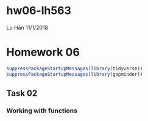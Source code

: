 hw06-lh563
================
Lu Han
11/1/2018

Homework 06
===========

``` r
suppressPackageStartupMessages(library(tidyverse))
suppressPackageStartupMessages(library(gapminder))
```

Task 02
-------

### Working with functions
